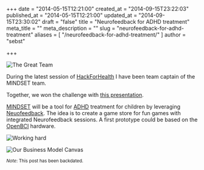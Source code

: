 +++
date = "2014-05-15T12:21:00"
created_at = "2014-09-15T23:22:03"
published_at = "2014-05-15T12:21:00"
updated_at = "2014-09-15T23:30:02"
draft = "false"
title = "Neurofeedback for ADHD treatment"
meta_title = ""
meta_description = ""
slug = "neurofeedback-for-adhd-treatment"
aliases = [ "/neurofeedback-for-adhd-treatment/" ]
author = "sebst"

+++

![The Great Team](/content/images/2014/Sep/2014-05-11-11-16-56.jpg)


During the latest session of [HackForHealth](http://hackforhealth.be) I have been team  captain of the MINDSET team.

Together, we won the challenge with [this presentation](http://slideshare.net/onvaleo/mindset-hackforhealth-presentation).

[MINDSET](http://mindset.is) will be a tool for [ADHD](https://en.wikipedia.org/wiki/Attention_deficit_hyperactivity_disorder) treatment for children by leveraging [Neuofeedback](https://en.wikipedia.org/wiki/Neurofeedback). The idea is to create a game store for fun games with integrated Neurofeedback sessions. A first prototype could be based on the [OpenBCI](http://www.openbci.com/) hardware.

![Working hard](/content/images/2014/Sep/2014-05-10-09-44-08.jpg)

![Our Business Model Canvas](/content/images/2014/Sep/2014-05-11-22-41-55.jpg)





<small>*Note*: This post has been backdated.</small>